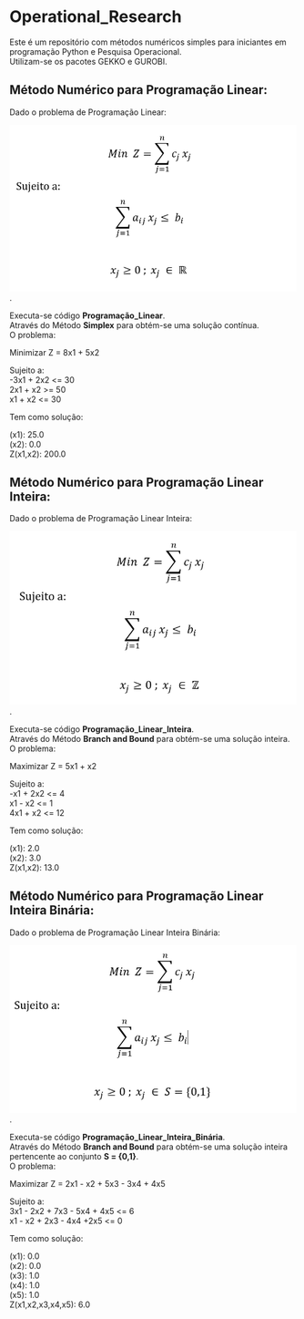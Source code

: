 # Operational_Research
Este é um repositório com métodos numéricos simples para iniciantes em <br> 
programação Python e Pesquisa Operacional.<br>
Utilizam-se os pacotes GEKKO e GUROBI.<br>

## Método Numérico para Programação Linear:<br>

Dado o problema de Programação Linear:<br>

![Programação_Linear](https://github.com/FILIPE4OLIVEIRA/FILIPE4REPOSITORY/blob/master/Imagens/Programação_Linear.png).<br>

Executa-se código **Programação_Linear**.<br> 
Através do Método **Simplex** para obtém-se uma solução contínua.<br>
O problema:<br>

Minimizar Z = 8x1 + 5x2 <br>

Sujeito a:<br>
    -3x1 + 2x2 <= 30 <br>
     2x1 +  x2 >= 50 <br>
      x1 +  x2 <= 30 <br>

Tem como solução:<br>

(x1): 25.0 <br>
(x2): 0.0  <br>
Z(x1,x2): 200.0 <br>

## Método Numérico para Programação Linear Inteira:<br>

Dado o problema de Programação Linear Inteira:<br>

![Programação_Linear_Inteira](https://github.com/FILIPE4OLIVEIRA/FILIPE4REPOSITORY/blob/master/Imagens/Programação_Linear_Inteira.png).<br>

Executa-se código **Programação_Linear_Inteira**.<br> 
Através do Método **Branch and Bound** para obtém-se uma solução inteira.<br>
O problema:<br>

Maximizar Z = 5x1 + x2 <br>

Sujeito a:<br>
      -x1 + 2x2 <= 4 <br>
       x1 -  x2 <= 1 <br>
      4x1 +  x2 <= 12 <br>

Tem como solução:<br>

(x1): 2.0 <br>
(x2): 3.0  <br>
Z(x1,x2): 13.0 <br>


## Método Numérico para Programação Linear Inteira Binária:<br>

Dado o problema de Programação Linear Inteira Binária:<br>

![Programação_Linear_Inteira_Binária](https://github.com/FILIPE4OLIVEIRA/FILIPE4REPOSITORY/blob/master/Imagens/Programação_Linear_Inteira_Binária.png).<br>

Executa-se código **Programação_Linear_Inteira_Binária**.<br> 
Através do Método **Branch and Bound** para obtém-se uma solução inteira pertencente ao conjunto **S = {0,1}**.<br>
O problema:<br>

Maximizar Z = 2x1 - x2 + 5x3 - 3x4 + 4x5 <br>

Sujeito a:<br>
      3x1 - 2x2 + 7x3 - 5x4 + 4x5 <= 6 <br>
       x1 - x2 + 2x3 - 4x4 +2x5 <= 0 <br>

Tem como solução: <br>

(x1): 0.0 <br>
(x2): 0.0 <br>
(x3): 1.0 <br>
(x4): 1.0 <br>
(x5): 1.0 <br>
Z(x1,x2,x3,x4,x5): 6.0 <br>















